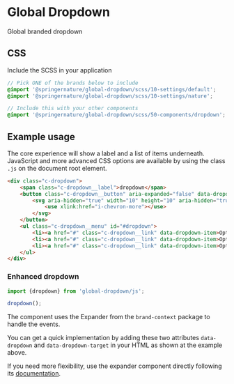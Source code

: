 # Global Dropdown

Global branded dropdown

## CSS

Include the SCSS in your application

```scss
// Pick ONE of the brands below to include
@import '@springernature/global-dropdown/scss/10-settings/default';
@import '@springernature/global-dropdown/scss/10-settings/nature';

// Include this with your other components
@import '@springernature/global-dropdown/scss/50-components/dropdown';
```

## Example usage

The core experience will show a label and a list of items underneath. JavaScript and more advanced CSS options are available by using the class `.js` on the document root element.

```html
<div class="c-dropdown">
    <span class="c-dropdown__label">dropdown</span>
    <button class="c-dropdown__button" aria-expanded="false" data-dropdown data-dropdown-target="#dropdown">Dropdown
        <svg aria-hidden="true" width="10" height="10" aria-hidden="true" focusable="false">
            <use xlink:href="i-chevron-more"></use>
        </svg>
    </button>
    <ul class="c-dropdown__menu" id="#dropdown">
        <li><a href="#" class="c-dropdown__link" data-dropdown-item>Option 1</a></li>
        <li><a href="#" class="c-dropdown__link" data-dropdown-item>Option 2</a></li>
        <li><a href="#" class="c-dropdown__link" data-dropdown-item>Option 3</a></li>
    </ul>
</div>
```

### Enhanced dropdown

```javascript
import {dropdown} from 'global-dropdown/js';

dropdown();
```

The component uses the Expander from the `brand-context` package to handle the events. 

You can get a quick implementation by adding these two attributes `data-dropdown` and `data-dropdown-target` in your HTML as shown at the example above.

If you need more flexibility, use the expander component directly following its [documentation](https://github.com/springernature/frontend-toolkits/blob/master/context/brand-context/default/js/README.md#expander).

